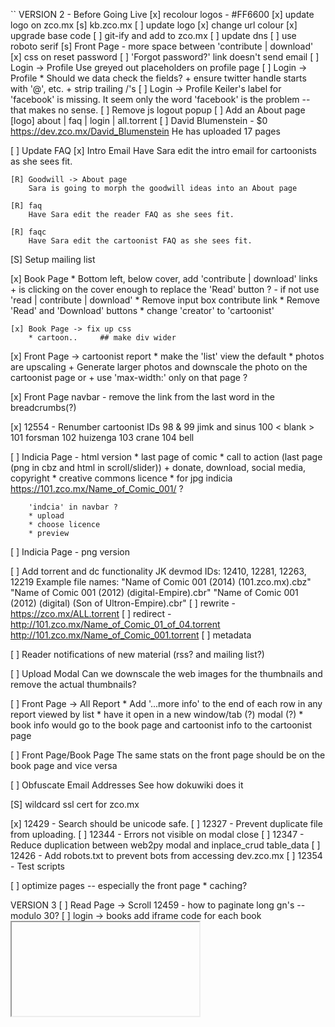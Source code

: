 ``
VERSION 2 - Before Going Live
[x] recolour logos - #FF6600
    [x] update logo on zco.mx
[s] kb.zco.mx
    [ ] update logo
    [x] change url colour
    [x] upgrade base code
    [ ] git-ify and add to zco.mx
        [ ] update dns
    [ ] use roboto serif
[s] Front Page - more space between 'contribute | download'
[x] css on reset password
[ ] 'Forgot password?' link doesn't send email
[ ] Login -> Profile
    Use greyed out placeholders on profile page
[ ] Login -> Profile
    * Should we data check the fields?
      + ensure twitter handle starts with '@', etc.
      + strip trailing /'s
[ ] Login -> Profile
    Keiler's label for 'facebook' is missing.  It seem only the word
    'facebook' is the problem -- that makes no sense.
[ ] Remove js logout popup
[ ] Add an About page
    [logo] about | faq | login | all.torrent
[ ] David Blumenstein - $0
    https://dev.zco.mx/David_Blumenstein
    He has uploaded 17 pages

[ ] Update FAQ
    [x] Intro Email
        Have Sara edit the intro email for cartoonists as she sees fit.

    [R] Goodwill -> About page
        Sara is going to morph the goodwill ideas into an About page

    [R] faq
        Have Sara edit the reader FAQ as she sees fit.

    [R] faqc
        Have Sara edit the cartoonist FAQ as she sees fit.

[S] Setup mailing list

[x] Book Page
    * Bottom left, below cover, add 'contribute | download' links
        + is clicking on the cover enough to replace the 'Read' button ?
            - if not use 'read | contribute | download'
    * Remove input box contribute link
    * Remove 'Read' and 'Download' buttons
    * change 'creator' to 'cartoonist'

    [x] Book Page -> fix up css
        * cartoon..     ## make div wider

[x] Front Page -> cartoonist report
    * make the 'list' view the default
    * photos are upscaling
        + Generate larger photos and downscale the photo on the cartoonist page
            or
        + use 'max-width:' only on that page ?

[x] Front Page
    navbar - remove the link from the last word in the breadcrumbs(?)

[x] 12554 - Renumber cartoonist IDs
    98 & 99 jimk and sinus
    100 < blank >
    101 forsman
    102 huizenga
    103 crane
    104 bell

[ ] Indicia Page - html version
        * last page of comic
        * call to action (last page (png in cbz and html in scroll/slider))
            + donate, download, social media, copyright
        * creative commons licence
        * for jpg indicia https://101.zco.mx/Name_of_Comic_001/  ?

        'indcia' in navbar ?
        * upload
        * choose licence
        * preview

[ ] Indicia Page - png version

[ ] Add torrent and dc functionality
    JK devmod IDs: 12410, 12281, 12263, 12219
    Example file names:
    "Name of Comic 001 (2014) (101.zco.mx).cbz"
    "Name of Comic 001 (2012) (digital-Empire).cbr"
    "Name of Comic 001 (2012) (digital) (Son of Ultron-Empire).cbr"
    [ ] rewrite - https://zco.mx/ALL.torrent
    [ ] redirect - http://101.zco.mx/Name_of_Comic_01_of_04.torrent http://101.zco.mx/Name_of_Comic_001.torrent
    [ ] metadata

[ ] Reader notifications of new material (rss? and mailing list?)

[ ] Upload Modal
    Can we downscale the web images for the thumbnails and remove the
    actual thumbnails?

[ ] Front Page -> All Report
    * Add '...more info' to the end of each row in any report viewed by list
    * have it open in a new window/tab (?)  modal (?)
    * book info would go to the book page and cartoonist info to the cartoonist page

[ ] Front Page/Book Page
    The same stats on the front page should be on the book page and vice versa

[ ] Obfuscate Email Addresses
    See how dokuwiki does it

[S] wildcard ssl cert for zco.mx

[x] 12429 - Search should be unicode safe.
[ ] 12327 - Prevent duplicate file from uploading.
[ ] 12344 - Errors not visible on modal close
[ ] 12347 - Reduce duplication between web2py modal and inplace_crud table_data
[ ] 12426 - Add robots.txt to prevent bots from accessing dev.zco.mx
[ ] 12354 - Test scripts

[ ] optimize pages -- especially the front page
    * caching?

VERSION 3
[ ] Read Page -> Scroll
    12459 - how to paginate long gn's -- modulo 30?
[ ] login -> books
    add iframe code for each book
    <embed/>
    <iframe/>
    SB 2014-08-29 11:24  This needs more thought
[O] Mature Content icon
[ ] Check for duplicate file/book names
[ ] Url checker
[ ] login -> books page - paginate 'released' and 'ongoing' books
[ ] Copyright material
    DMCA / C&D disclaimer button would work
[ ] Social media links other than on the indicia ??
[ ] Tags (kids, by genre ??)
[ ] Creator page -> Links to Cartoonist Articles/interviews?
[ ] Book page -> Links to Book Reviews ?
[ ] Read Page
    Navigate with mouse scroll as well ?
    http://geekwagon.net/projects/xkcd1190/
    h-scroll - http://danielschafferbrooklyncomics.com/books/uncategorized/all-you-need/
    2-page slider ?
[ ] 12539 - Create aliases when users change their name
    jane smith -> id: 999 -> zco.mx/jane_smith
    ## name change
    jane smith jones -> id: 999 -> zco.mx/jane_smith_jones
    jane smith -> id: 999 -> zco.mx/jane_smith_jones

    We should likely create a check to alert when this happens because
    1) the cartoonist could generate a ton of aliases
    2) the cartoonist could masquerade (fraud) as another cartoonist

[x] 12558 - Modularly return creator name
[ ] Front Page -> 12560 - store attributes in session and reuse

IDEAS
[ ] knowledge base
    Broad examples:
    [ ] Scanning and Photoshop howto's
    [ ] Information on png vs jpg vs gif
    [ ]  Information on copyright licencing
    [ ] Howto Create a Minicomic
    [ ] What is a risograph?
    [ ] Different styles of book printing
        [ ] maybe a list of printers and approximate pricing



[ ] bug/feature tracker
    * public or developer only?
    * vote up/down
    * github's issue tracker?
    * does this need a separate page?  link in the footer?

[s] Creative Commons Licence
    http://wiki.creativecommons.org/Frequently_Asked_Questions#How_should_I_decide_which_license_to_choose.3F
    https://creativecommons.org/licenses/by-nc/4.0/     ## Attribution-NonCommercial 4.0 International (CC BY-NC 4.0)
    (c) All Rights Reserved
    by-nc-nd
    by-nd
    by-nc
    by
    by-nc-sa
    by-sa

[ ] Is re-releasing released books a problem?
    * use the upload modal with any read-only fields
    * update a version number on the indicia?

[ ] Front Page - Add 'download' report
    downloading all.torrent gives +1 to all books
    downloading cartoonist.torrent gives +1 to all that cartoonist's books
[ ] How best to use the front page?

[-] Guided view using Perfect Viewer ?
    The main dev, Lin Rookie (rookiestudio@gmail.com), suggests guided view is
    possible with opencv but he believes the feature is not useful and it is a
    low priority.  He said the source is closed and he does not take bounties
    towards new features.

[ ] bio and book description - wikipedia api?
    https://github.com/goldsmith/Wikipedia          ## wikipedia api

[ ] user comments? - disqus api? reddit api?
    * creators choose comments to form a digital letters page?
[ ] how best to promote micro-publisher and things like the Muster List
[ ] site for original art?
[ ] youtube/google hangout - drawing of a page live ?
``
# vim:set ft=dm:

